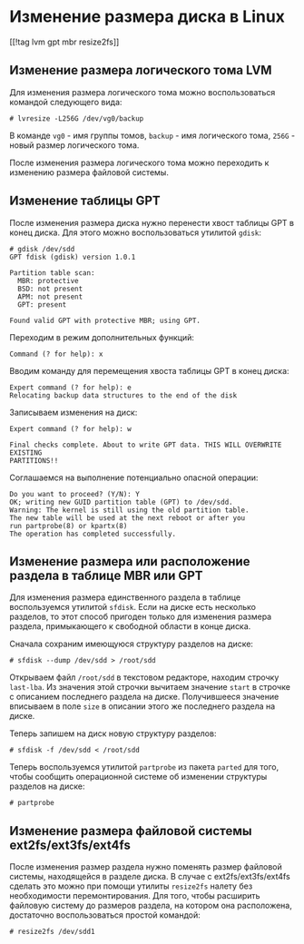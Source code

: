Изменение размера диска в Linux
===============================

[[!tag lvm gpt mbr resize2fs]]

Изменение размера логического тома LVM
--------------------------------------

Для изменения размера логического тома можно воспользоваться командой следующего вида:

    # lvresize -L256G /dev/vg0/backup

В команде `vg0` - имя группы томов, `backup` - имя логического тома, `256G` - новый размер логического тома.

После изменения размера логического тома можно переходить к изменению размера файловой системы.

Изменение таблицы GPT
---------------------

После изменения размера диска нужно перенести хвост таблицы GPT в конец диска. Для этого можно воспользоваться утилитой `gdisk`:

    # gdisk /dev/sdd
    GPT fdisk (gdisk) version 1.0.1
    
    Partition table scan:
      MBR: protective
      BSD: not present
      APM: not present
      GPT: present
    
    Found valid GPT with protective MBR; using GPT.

Переходим в режим дополнительных функций:
    
    Command (? for help): x

Вводим команду для перемещения хвоста таблицы GPT в конец диска:

    Expert command (? for help): e
    Relocating backup data structures to the end of the disk


Записываем изменения на диск:

    Expert command (? for help): w
    
    Final checks complete. About to write GPT data. THIS WILL OVERWRITE EXISTING
    PARTITIONS!!

Соглашаемся на выполнение потенциально опасной операции:

    Do you want to proceed? (Y/N): Y
    OK; writing new GUID partition table (GPT) to /dev/sdd.
    Warning: The kernel is still using the old partition table.
    The new table will be used at the next reboot or after you
    run partprobe(8) or kpartx(8)
    The operation has completed successfully.

Изменение размера или расположение раздела в таблице MBR или GPT
----------------------------------------------------------------

Для изменения размера единственного раздела в таблице воспользуемся утилитой `sfdisk`. Если на диске есть несколько разделов, то этот способ пригоден только для изменения размера раздела, примыкающего к свободной области в конце диска.

Сначала сохраним имеющуюся структуру разделов на диске:

    # sfdisk --dump /dev/sdd > /root/sdd

Открываем файл `/root/sdd` в текстовом редакторе, находим строчку `last-lba`. Из значения этой строчки вычитаем значение `start` в строчке с описанием последнего раздела на диске. Получившееся значение вписываем в поле `size` в описании этого же последнего раздела на диске.

Теперь запишем на диск новую структуру разделов:

    # sfdisk -f /dev/sdd < /root/sdd

Теперь воспользуемся утилитой `partprobe` из пакета `parted` для того, чтобы сообщить операционной системе об изменении структуры разделов на диске:

    # partprobe

Изменение размера файловой системы ext2fs/ext3fs/ext4fs
-------------------------------------------------------

После изменения размер раздела нужно поменять размер файловой системы, находящейся в разделе диска. В случае с ext2fs/ext3fs/ext4fs сделать это можно при помощи утилиты `resize2fs` налету без необходимости перемонтирования. Для того, чтобы расширить файловую систему до размеров раздела, на котором она расположена, достаточно воспользоваться простой командой:

    # resize2fs /dev/sdd1
